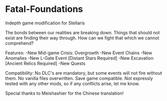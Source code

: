 # Fatal-Foundations
Indepth game modification for Stellaris

The bonds between our realities are breaking down. Things that should not exist are finding their way through. How can we fight that which we cannot comprehend?

Features:
-New Mid-game Crisis: Overgrowth
-New Event Chains
-New Anomalies
-New L-Gate Event [Distant Stars Required]
-New Excavation [Ancient Relics Required]
-New Quests

Compatibility:
No DLC's are mandatory, but some events will not fire without them.
No vanilla files overwritten.
Save game compatible.
Not expressly tested with any other mods, so if any conflicts arise, let me know.

Special thanks to Meishashier for the Chinese translation!
